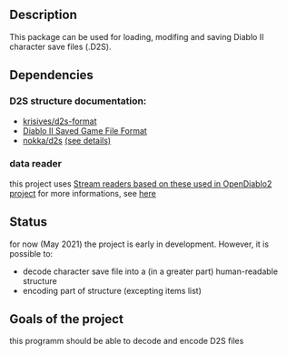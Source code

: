 ## Description

This package can be used for loading, modifing and saving Diablo II
character save files (.D2S).

## Dependencies

### D2S structure documentation:

- [krisives/d2s-format](https://github.com/krisives/d2s-format)
- [Diablo II Saved Game File Format](https://user.xmission.com/~trevin/DiabloIIv1.09_File_Format.shtml)
- [nokka/d2s](https://github.com/nokka/d2s) [(see details)](./docs/base.md)

### data reader

this project uses [Stream readers based on these used in OpenDiablo2 project](https://github.com/OpenDiablo2/OpenDiablo2)
for more informations, see [here](./docs/base.md)

## Status

for now (May 2021) the project is early in development.
However, it is possible to:
- decode character save file into a (in a greater part) human-readable structure
- encoding part of structure (excepting items list)

## Goals of the project

this programm should be able to decode and encode D2S files
